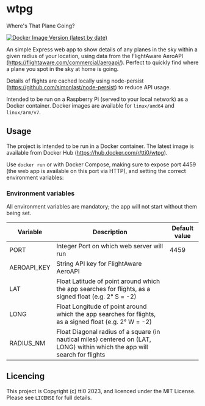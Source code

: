 # wtpg
Where's That Plane Going?

[![Docker Image Version (latest by date)](https://img.shields.io/docker/v/tti0/wtpg?label=docker%20version)](https://hub.docker.com/r/tti0/wtpg)

An simple Express web app to show details of any planes in the sky within a given radius of your location, using data from the FlightAware AeroAPI (https://flightaware.com/commercial/aeroapi/). Perfect to quickly find where a plane you spot in the sky at home is going.

Details of flights are cached locally using node-persist (https://github.com/simonlast/node-persist) to reduce API usage.

Intended to be run on a Raspberry Pi (served to your local network) as a Docker container. Docker images are available for `linux/amd64` and `linux/arm/v7`.

## Usage

The project is intended to be run in a Docker container. The latest image is available from Docker Hub (https://hub.docker.com/r/tti0/wtpg).

Use `docker run` or with Docker Compose, making sure to expose port 4459 (the web app is available on this port via HTTP), and setting the correct environment variables:

### Environment variables

All environment variables are mandatory; the app will not start without them being set.

| **Variable** | **Description**                                                                                                            | **Default value** |
|--------------|----------------------------------------------------------------------------------------------------------------------------|-------------------|
| PORT         | Integer Port on which web server will run                                                                                  | 4459              |
| AEROAPI_KEY  | String API key for FlightAware AeroAPI                                                                                     |                   |
| LAT          | Float Latitude of point around which the app searches for flights, as a signed float (e.g. 2&deg; S = -2)                   |                   |
| LONG         | Float Longitude of point around which the app searches for flights, as a signed float (e.g. 2&deg; W = -2)                  |                   |
| RADIUS_NM    | Float Diagonal radius of a square (in nautical miles) centered on (LAT, LONG) within which the app will search for flights |                   |

## Licencing

This project is Copyright (c) tti0 2023, and licenced under the MIT License. Please see `LICENSE` for full details.
